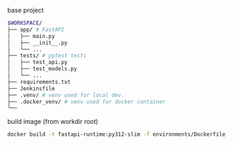 base project

```bash
$WORKSPACE/
├── app/ # FastAPI
│   ├── main.py
│   ├── __init__.py
│   └── ...
├── tests/ # pytest tests
│   ├── test_api.py
│   ├── test_models.py
│   └── ...
├── requirements.txt
├── Jenkinsfile
├── .venv/ # venv used for local dev.
├── .docker_venv/ # venv used for docker container
└── 
```

build image (from workdir root)
```bash
docker build -t fastapi-runtime:py312-slim -f environments/Dockerfile .
```